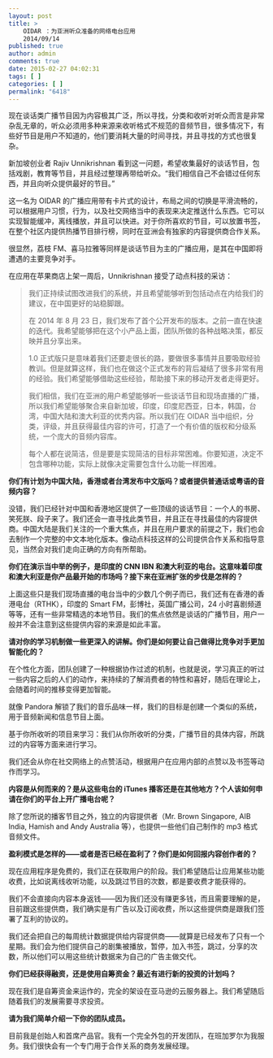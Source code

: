 ```yaml
---
layout: post
title: >
    OIDAR ：为亚洲听众准备的网络电台应用
    2014/09/14
published: true
author: admin
comments: true
date: 2015-02-27 04:02:31
tags: [ ]
categories: [ ]
permalink: "6418"
---
```



现在谈话类广播节目因为内容极其广泛，所以寻找，分类和收听对听众而言是非常杂乱无章的，听众必须用多种来源来收听格式不规范的音频节目，很多情况下，有些好节目是用户不知道的，他们要消耗大量的时间寻找，并且寻找的方式也很复杂。

新加坡创业者 Rajiv Unnikrishnan 看到这一问题，希望收集最好的谈话节目，包括戏剧，教育等节目，并且经过整理再带给听众。“我们相信自己不会错过任何东西，并且向听众提供最好的节目。”

这一名为 OIDAR 的广播应用带有卡片式的设计，布局之间的切换是平滑流畅的，可以根据用户习惯，行为，以及社交网络当中的表现来决定推送什么东西。它可以实现智能缓冲，离线播放，并且可以快进。对于你所喜欢的节目，可以放置书签，在整个社区内提供热播节目排行榜，同时在亚洲会有独家的内容提供商合作关系。

很显然，荔枝 FM、喜马拉雅等同样是谈话节目为主的广播应用，是其在中国即将遭遇的主要竞争对手。

在应用在苹果商店上架一周后，Unnikrishnan 接受了动点科技的采访：

> 我们正持续试图改进我们的系统，并且希望能够听到包括动点在内给我们的建议，在中国更好的站稳脚跟。
> 
> 在 2014 年 8 月 23 日，我们发布了首个公开发布的版本。之前一直在快速的迭代。我希望能够把在这个小产品上面，团队所做的各种战略决策，都反映并且分享出来。
> 
> 1.0 正式版只是意味着我们还要走很长的路，要做很多事情并且要吸取经验教训。但是就算这样，我们也在做这个正式发布的背后凝结了很多非常有用的经验。我们希望能够借助这些经验，帮助接下来的移动开发者走得更好。
> 
> 我们相信，我们在亚洲的用户希望能够听一些谈话节目和现场直播的广播，所以我们希望能够聚合来自新加坡，印度，印度尼西亚，日本，韩国，台湾，中国大陆和澳大利亚的优秀内容。所以我们在 OIDAR 当中组织，分类，评级，并且获得最佳内容的许可，打造了一个有价值的版权和分级系统，一个庞大的音频内容库。
> 
> 每个人都在说简洁，但是要是实现简洁的目标非常困难。你要知道，决定不包含哪种功能，实际上就像决定需要包含什么功能一样困难。

**你们有计划为中国大陆，香港或者台湾发布中文版吗？或者提供普通话或粤语的音频内容？**

没错，我们已经针对中国和香港地区提供了一些顶级的谈话节目：一个人的书房、笑死朕、段子来了。我们还会一直寻找此类节目，并且正在寻找最佳的内容提供商。中国大陆是我们关注的一个重大焦点，并且在用户要求的前提之下，我们也会去制作一个完整的中文本地化版本。像动点科技这样的公司提供合作关系和指导意见，当然会对我们走向正确的方向有所帮助。

**你们在演示当中举的例子，是印度的 CNN IBN 和澳大利亚的电台。这意味着印度和澳大利亚是你产品最开始的市场吗？接下来在亚洲扩张的步伐是怎样的？**

上面这些只是我们现场直播的电台当中的少数几个例子而已，我们还有在香港的香港电台（RTHK），印度的 Smart FM，彭博社，英国广播公司，24 小时喜剧频道等等，还有一些非常精选的本地节目。我们的焦点依然是谈话的广播节目，用户一般并不会注意到这些提供内容的来源是如此丰富。

**请对你的学习机制做一些更深入的讲解。你们是如何要让自己做得比竞争对手更加智能化的？**

在个性化方面，团队创建了一种根据协作过滤的机制，也就是说，学习真正的听过一些内容之后的人们的动作，来持续的了解消费者的特性和喜好，随后在理论上，会随着时间的推移变得更加智能。

就像 Pandora 解锁了我们的音乐品味一样，我们的目标是创建一个类似的系统，用于音频新闻和信息节目上面。

基于你所收听的项目来学习：我们从你所收听的分类，广播节目的具体内容，所跳过的内容等方面来进行学习。

我们还会从你在社交网络上的点赞活动，根据用户在应用内部的点赞以及书签等动作而学习。

**内容是从何而来的？是从这些电台的 iTunes 播客还是在其他地方？个人该如何申请在你们的平台上开广播电台呢？**

除了您所说的播客节目之外，独立的内容提供者（Mr. Brown Singapore, AIB India, Hamish and Andy Australia 等），也提供一些他们自己制作的 mp3 格式音频文件。

**盈利模式是怎样的——或者是否已经在盈利了？你们是如何回报内容创作者的？**

现在应用程序是免费的，我们正在获取用户的阶段。我们希望随后让应用某些功能收费，比如说离线收听功能，以及跳过节目的次数，都是要收费才能获得的。

我们不会直接向内容本身返钱——因为我们还没有赚更多钱，而且需要理解的是，目前跟这些提供商，我们确实是有广告以及订阅收费，所以这些提供商是跟我们签署了互利的协议的。

我们还会把自己的每周统计数据提供给内容提供商——就算是已经发布了只有一个星期。我们会为他们提供自己的剧集被播放，暂停，加入书签，跳过，分享的次数，所以他们可以用这些统计数据来为自己的广告主做交代。

**你们已经获得融资，还是使用自筹资金？最近有进行新的投资的计划吗？**

现在我们是自筹资金来运作的，完全的架设在亚马逊的云服务器上。我们希望随后随着我们的发展需要寻求投资。

**请为我们简单介绍一下你的团队成员。**

目前我是创始人和首席产品官。我有一个完全外包的开发团队，在班加罗尔为我服务。我们很快会有一个专门用于合作关系的商务发展经理。